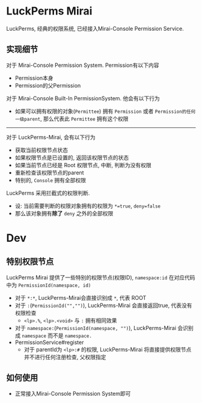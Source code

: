 # LuckPerms Mirai

LuckPerms, 经典的权限系统, 已经接入Mirai-Console Permission Service.

## 实现细节

对于 Mirai-Console Permission System. Permission有以下内容
- Permission本身
- Permission的父Permission

对于 Mirai-Console Built-In PermissionSystem. 他会有以下行为

- 如果可以拥有权限的对象(`Permittee`) 拥有
 `Permission` 或者 `Permission的任何一级parent`,
  那么代表此 `Permittee` 拥有这个权限

---

对于 LuckPerms-Mirai, 会有以下行为
- 获取当前权限节点状态
- 如果权限节点是已设置的, 返回该权限节点的状态
- 如果当前节点已经是 Root 权限节点, 中断, 判断为没有权限
- 重新检查该权限节点的parent
- 特别的, `Console` 拥有全部权限

LuckPerms 采用拦截式的权限判断.
- 设: 当前需要判断的权限对象拥有的权限为 `*=true`, `deny=false`
- 那么该对象拥有**除了** `deny` 之外的全部权限

# Dev

## 特别权限节点
LuckPerms Mirai 提供了一些特别的权限节点(权限ID), `namespace:id` 在对应代码中为 `PermissionId(namespace, id)`
- 对于 `*:*`, LuckPerms-Mirai会直接识别成 `*`, 代表 ROOT
- 对于 `:`(`PermissionId("","")`), LuckPerms-Mirai 会直接返回true, 代表没有权限检查
  - `<lp>.%`, `<lp>.<void>` 与 `:` 拥有相同效果
- 对于 `namespace:`(`PermissionId(namespace, "")`),
  LuckPerms-Mirai 会识别成 `namespace` 而不是 `namespace.`
- PermissionService#register
    - 对于 parentId为 `<lp>:#` 的权限,
      LuckPerms-Mirai 将直接提供权限节点并不进行任何注册检查,
      父权限指定

## 如何使用
- 正常接入Mirai-Console Permission System即可

